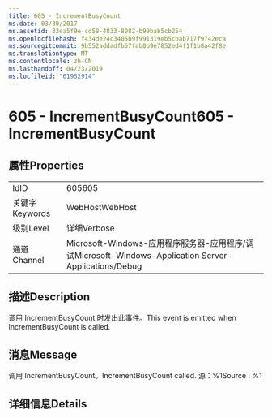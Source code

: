 ```yaml
---
title: 605 - IncrementBusyCount
ms.date: 03/30/2017
ms.assetid: 33ea5f9e-cd58-4833-8082-b99bab5cb254
ms.openlocfilehash: f434de24c3405b9f991319eb5cbab717f9742eca
ms.sourcegitcommit: 9b552addadfb57fab0b9e7852ed4f1f1b8a42f8e
ms.translationtype: MT
ms.contentlocale: zh-CN
ms.lasthandoff: 04/23/2019
ms.locfileid: "61952914"
---
```

# <a name="605---incrementbusycount"></a><span data-ttu-id="b1efe-102">605 - IncrementBusyCount</span><span class="sxs-lookup"><span data-stu-id="b1efe-102">605 - IncrementBusyCount</span></span>
## <a name="properties"></a><span data-ttu-id="b1efe-103">属性</span><span class="sxs-lookup"><span data-stu-id="b1efe-103">Properties</span></span>  
  
|||  
|-|-|  
|<span data-ttu-id="b1efe-104">Id</span><span class="sxs-lookup"><span data-stu-id="b1efe-104">ID</span></span>|<span data-ttu-id="b1efe-105">605</span><span class="sxs-lookup"><span data-stu-id="b1efe-105">605</span></span>|  
|<span data-ttu-id="b1efe-106">关键字</span><span class="sxs-lookup"><span data-stu-id="b1efe-106">Keywords</span></span>|<span data-ttu-id="b1efe-107">WebHost</span><span class="sxs-lookup"><span data-stu-id="b1efe-107">WebHost</span></span>|  
|<span data-ttu-id="b1efe-108">级别</span><span class="sxs-lookup"><span data-stu-id="b1efe-108">Level</span></span>|<span data-ttu-id="b1efe-109">详细</span><span class="sxs-lookup"><span data-stu-id="b1efe-109">Verbose</span></span>|  
|<span data-ttu-id="b1efe-110">通道</span><span class="sxs-lookup"><span data-stu-id="b1efe-110">Channel</span></span>|<span data-ttu-id="b1efe-111">Microsoft-Windows-应用程序服务器-应用程序/调试</span><span class="sxs-lookup"><span data-stu-id="b1efe-111">Microsoft-Windows-Application Server-Applications/Debug</span></span>|  
  
## <a name="description"></a><span data-ttu-id="b1efe-112">描述</span><span class="sxs-lookup"><span data-stu-id="b1efe-112">Description</span></span>  
 <span data-ttu-id="b1efe-113">调用 IncrementBusyCount 时发出此事件。</span><span class="sxs-lookup"><span data-stu-id="b1efe-113">This event is emitted when IncrementBusyCount is called.</span></span>  
  
## <a name="message"></a><span data-ttu-id="b1efe-114">消息</span><span class="sxs-lookup"><span data-stu-id="b1efe-114">Message</span></span>  
 <span data-ttu-id="b1efe-115">调用 IncrementBusyCount。</span><span class="sxs-lookup"><span data-stu-id="b1efe-115">IncrementBusyCount called.</span></span> <span data-ttu-id="b1efe-116">源：%1</span><span class="sxs-lookup"><span data-stu-id="b1efe-116">Source : %1</span></span>  
  
## <a name="details"></a><span data-ttu-id="b1efe-117">详细信息</span><span class="sxs-lookup"><span data-stu-id="b1efe-117">Details</span></span>
